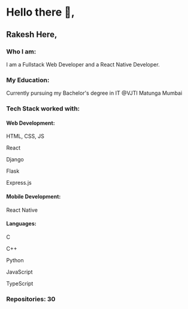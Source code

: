 <h1>Hello there 👋,</h1>
<h2>Rakesh Here,</h2>

<h3>Who I am: </h3>
<p>I am a Fullstack Web Developer and a React Native Developer.</p>

<h3>My Education:</h3>
<p>Currently pursuing my Bachelor's degree in IT @VJTI Matunga Mumbai</p>

<h3>Tech Stack worked with:</h3>

<h4>Web Development:</h4>
<p> HTML, CSS, JS </p>
<p> React </p>
<p> Django </p>
<p> Flask </p>
<p> Express.js</p>

<h4>Mobile Development:</h4>
<p> React Native</p>

<h4>Languages: </h4>
<p> C </p>
<p> C++ </p>
<p> Python </p>
<p> JavaScript </p>
<p> TypeScript</p>

<h3>Repositories: 30</h3>


<!--
**rakesh-201/rakesh-201** is a ✨ _special_ ✨ repository because its `README.md` (this file) appears on your GitHub profile.

Here are some ideas to get you started:

- 🔭 I’m currently working on ...
- 🌱 I’m currently learning ...
- 👯 I’m looking to collaborate on ...
- 🤔 I’m looking for help with ...
- 💬 Ask me about ...
- 📫 How to reach me: ...
- 😄 Pronouns: ...
- ⚡ Fun fact: ...
-->
